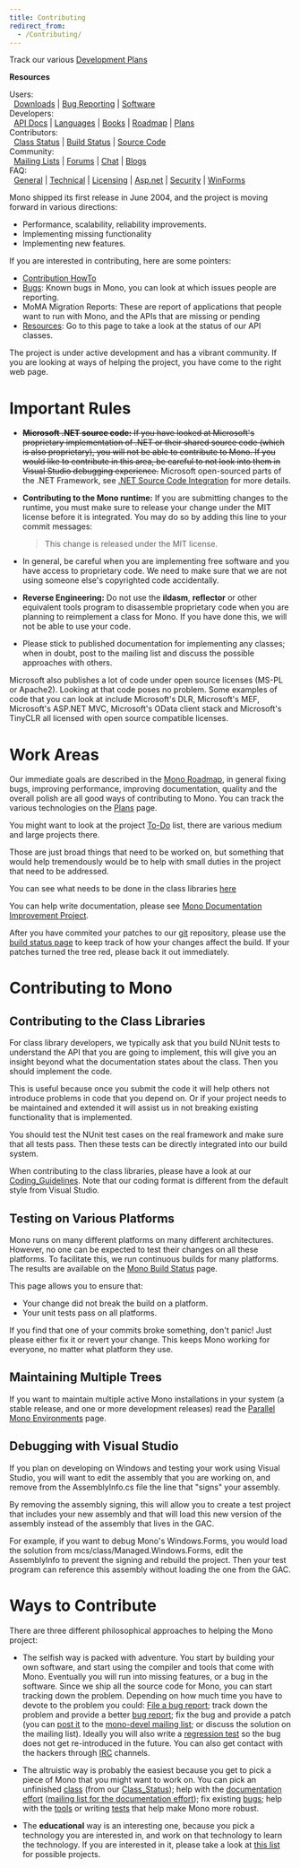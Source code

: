```yaml
---
title: Contributing
redirect_from:
  - /Contributing/
---
```


Track our various [Development Plans](/docs/about-mono/plans/)

**Resources**

Users:<br/>
  [Downloads](/download/) | [Bug Reporting](/community/bugs/) | [Software](/docs/about-mono/showcase/software/)<br/>
 Developers:<br/>
  [API Docs](http://www.go-mono.com/docs/) | [Languages](/docs/about-mono/languages/) | [Books](/archived/books "Books") | [Roadmap](/docs/about-mono/roadmap/) | [Plans](/docs/about-mono/plans/)<br/>
 Contributors:<br/>
  [Class Status](/archived/resources#api-completion-status-pages "Resources") | [Build Status](http://wrench.mono-project.com/builds) | [Source Code](/community/contributing/source-code-repository/)<br/>
 Community:<br/>
  [Mailing Lists](/community/help/mailing-lists/) | [Forums](http://mono.1490590.n4.nabble.com/) | [Chat](/community/help/irc/) | [Blogs](http://www.go-mono.com/monologue/)<br/>
 FAQ:<br/>
  [General](/docs/faq/general/) | [Technical](/docs/faq/technical/) | [Licensing](/docs/faq/licensing/) | [Asp.net](/docs/faq/aspnet/) | [Security](/docs/faq/security/) | [WinForms](/docs/faq/winforms/)

Mono shipped its first release in June 2004, and the project is moving forward in various directions:

-   Performance, scalability, reliability improvements.
-   Implementing missing functionality
-   Implementing new features.

If you are interested in contributing, here are some pointers:

-   [Contribution HowTo](/community/contributing/contribution-howto/)
-   [Bugs](/community/bugs/): Known bugs in Mono, you can look at which issues people are reporting.
-   MoMA Migration Reports: These are report of applications that people want to run with Mono, and the APIs that are missing or pending
-   [Resources](/archived/resources "Resources"): Go to this page to take a look at the status of our API classes.

The project is under active development and has a vibrant community. If you are looking at ways of helping the project, you have come to the right web page.

Important Rules
===============

-   <s>**Microsoft .NET source code:** If you have looked at Microsoft's proprietary implementation of .NET or their shared source code (which is also proprietary), you will not be able to contribute to Mono. If you would like to contribute in this area, be careful to not look into them in Visual Studio debugging experience.</s> Microsoft open-sourced parts of the .NET Framework, see [.NET Source Code Integration](/docs/about-mono/dotnet-integration/) for more details.

-   **Contributing to the Mono runtime:** If you are submitting changes to the runtime, you must make sure to release your change under the MIT license before it is integrated. You may do so by adding this line to your commit messages:

    > This change is released under the MIT license.

-   In general, be careful when you are implementing free software and you have access to proprietary code. We need to make sure that we are not using someone else's copyrighted code accidentally.

-   **Reverse Engineering:** Do not use the **ildasm**, **reflector** or other equivalent tools program to disassemble proprietary code when you are planning to reimplement a class for Mono. If you have done this, we will not be able to use your code.

-   Please stick to published documentation for implementing any classes; when in doubt, post to the mailing list and discuss the possible approaches with others.

Microsoft also publishes a lot of code under open source licenses (MS-PL or Apache2). Looking at that code poses no problem. Some examples of code that you can look at include Microsoft's DLR, Microsoft's MEF, Microsoft's ASP.NET MVC, Microsoft's OData client stack and Microsoft's TinyCLR all licensed with open source compatible licenses.

Work Areas
==========

Our immediate goals are described in the [Mono Roadmap](/docs/about-mono/roadmap/), in general fixing bugs, improving performance, improving documentation, quality and the overall polish are all good ways of contributing to Mono. You can track the various technologies on the [Plans](/docs/about-mono/plans/) page.

You might want to look at the project [To-Do](/archived/todo "Todo") list, there are various medium and large projects there.

Those are just broad things that need to be worked on, but something that would help tremendously would be to help with small duties in the project that need to be addressed.

You can see what needs to be done in the class libraries [here](http://www.go-mono.com/status/)

You can help write documentation, please see [Mono Documentation Improvement Project](/archived/mono_documentation_improvement_project "Mono Documentation Improvement Project").

After you have commited your patches to our [git](/community/contributing/source-code-repository/) repository, please use the [build status page](http://wrench.mono-project.com/builds) to keep track of how your changes affect the build. If your patches turned the tree red, please back it out immediately.

Contributing to Mono
====================

Contributing to the Class Libraries
-----------------------------------

For class library developers, we typically ask that you build NUnit tests to understand the API that you are going to implement, this will give you an insight beyond what the documentation states about the class. Then you should implement the code.

This is useful because once you submit the code it will help others not introduce problems in code that you depend on. Or if your project needs to be maintained and extended it will assist us in not breaking existing functionality that is implemented.

You should test the NUnit test cases on the real framework and make sure that all tests pass. Then these tests can be directly integrated into our build system.

When contributing to the class libraries, please have a look at our [Coding_Guidelines](/community/contributing/coding-guidelines/). Note that our coding format is different from the default style from Visual Studio.

Testing on Various Platforms
----------------------------

Mono runs on many different platforms on many different architectures. However, no one can be expected to test their changes on all these platforms. To facilitate this, we run continuous builds for many platforms. The results are available on the [Mono Build Status](http://wrench.mono-project.com/) page.

This page allows you to ensure that:

-   Your change did not break the build on a platform.
-   Your unit tests pass on all platforms.

If you find that one of your commits broke something, don't panic! Just please either fix it or revert your change. This keeps Mono working for everyone, no matter what platform they use.

Maintaining Multiple Trees
--------------------------

If you want to maintain multiple active Mono installations in your system (a stable release, and one or more development releases) read the [Parallel Mono Environments](/docs/compiling-mono/parallel-mono-environments/) page.

Debugging with Visual Studio
----------------------------

If you plan on developing on Windows and testing your work using Visual Studio, you will want to edit the assembly that you are working on, and remove from the AssemblyInfo.cs file the line that "signs" your assembly.

By removing the assembly signing, this will allow you to create a test project that includes your new assembly and that will load this new version of the assembly instead of the assembly that lives in the GAC.

For example, if you want to debug Mono's Windows.Forms, you would load the solution from mcs/class/Managed.Windows.Forms, edit the AssemblyInfo to prevent the signing and rebuild the project. Then your test program can reference this assembly without loading the one from the GAC.

Ways to Contribute
==================

There are three different philosophical approaches to helping the Mono project:

-   The selfish way is packed with adventure. You start by building your own software, and start using the compiler and tools that come with Mono. Eventually you will run into missing features, or a bug in the software. Since we ship all the source code for Mono, you can start tracking down the problem. Depending on how much time you have to devote to the problem you could: [File a bug report](/community/bugs/); track down the problem and provide a better [bug report](/community/bugs/); fix the bug and provide a patch (you can [post it](mailto:mono-devel-list@ximian.com) to the [mono-devel mailing list](http://lists.ximian.com/mailman/listinfo/mono-devel-list); or discuss the solution on the mailing list). Ideally you will also write a [regression test](/community/contributing/test-suite/) so the bug does not get re-introduced in the future. You can also get contact with the hackers through [IRC](/community/help/irc/) channels.

-   The altruistic way is probably the easiest because you get to pick a piece of Mono that you might want to work on. You can pick an unfinished [class](/community/contributing/the-class-library/) (from our [Class_Status](/docs/about-mono/class-status/)); help with the [documentation effort](/docs/) ([mailing list for the documentation effort](http://lists.ximian.com/mailman/listinfo/mono-docs-list)); fix existing [bugs](/community/bugs/); help with the [tools](/docs/tools+libraries/tools/) or writing [tests](/community/contributing/test-suite/) that help make Mono more robust.

-   The **educational** way is an interesting one, because you pick a technology you are interested in, and work on that technology to learn the technology. If you are interested in it, please take a look at [this list](/community/google-summer-of-code/projects/) for possible projects.
